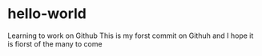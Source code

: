 # hello-world
Learning to work on Github
This is my forst commit on Githuh and I hope it is fiorst of the many to come
